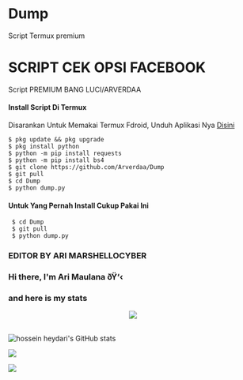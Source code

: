 # Dump
Script Termux premium



# SCRIPT CEK OPSI FACEBOOK
Script PREMIUM BANG LUCI/ARVERDAA

#### Install Script Di Termux
 Disarankan Untuk Memakai Termux Fdroid, Unduh Aplikasi Nya [Disini](https://f-droid.org/repo/com.termux_118.apk)
 ```
 $ pkg update && pkg upgrade
 $ pkg install python
 $ python -m pip install requests
 $ python -m pip install bs4
 $ git clone https://github.com/Arverdaa/Dump
 $ git pull
 $ cd Dump
 $ python dump.py
 ```
#### Untuk Yang Pernah Install Cukup Pakai Ini
 ```
  $ cd Dump
  $ git pull
  $ python dump.py
 ```
 ### EDITOR BY ARI MARSHELLOCYBER


### Hi there, I'm Ari Maulana ðŸ‘‹



### and here is my stats

<p align="center"><img src="https://www.codewars.com/users/ARVERDAA/badges/large"/><br /><br />

  <img src="https://github-readme-stats.vercel.app/api?username=ARVERDAA&show_icons=true&include_all_commits=true&theme=monokai" alt="hossein heydari's GitHub stats" /><br />

  <img src="https://github-readme-streak-stats.herokuapp.com/?user=ARVERDAA&theme=monokai"/>

  <img src="https://github-readme-stats.vercel.app/api/top-langs/?username=ARVERDAA&layout=compact&theme=monokai&langs_count=12"/><br />

</p>



<!--

**Lucif3rArvee/Verdaa808** is a âœ¨ _special_ âœ¨ repository because its `README.md` (this file) appears on your GitHub profile.



Here are some ideas to get you started:



- ðŸ”­ Iâ€™m currently working on ...

- ðŸŒ± Iâ€™m currently learning ...

- ðŸ‘¯ Iâ€™m looking to collaborate on ...

- ðŸ¤” Iâ€™m looking for help with ...

- ðŸ’¬ Ask me about ...

- ðŸ“« How to reach me: ...

- ðŸ˜„ Pronouns: ...

- âš¡ Fun fact: ...

-->
 
 
